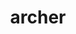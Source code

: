 ---
title: "archer"
layout: cache
category: package
meta: {"versions": ["2.0.0"], "compilers": ["gcc@7.5.0", "gcc@8.3.1", "gcc@8.4.1", "gcc@9.3.0"]}
spec_files: 
 - spec-0.json
 - spec-1.json
 - spec-2.json
 - spec-3.json
 - spec-4.json
 - spec-5.json
 - spec-6.json
 - spec-7.json
 - spec-8.json
 - spec-9.json
 - spec-10.json
 - spec-11.json
 - spec-12.json
 - spec-13.json
 - spec-14.json
 - spec-15.json
 - spec-16.json
spec_names:
 - 'archer@2.0.0%gcc@7.5.0~ipo build_type=RelWithDebInfo arch=linux-ubuntu18.04-ppc64le ^binutils@2.36.1%gcc@7.5.0~gas+gold+headers~interwork+ld+libiberty~lto~nls+plugins libs=shared,static arch=linux-ubuntu18.04-ppc64le ^bzip2@1.0.8%gcc@7.5.0~debug~pic+shared arch=linux-ubuntu18.04-ppc64le ^elfutils@0.185%gcc@7.5.0+bzip2~debuginfod~nls+xz arch=linux-ubuntu18.04-ppc64le ^hwloc@2.4.1%gcc@7.5.0~cairo~cuda~gl~libudev+libxml2~netloc~nvml+pci+shared arch=linux-ubuntu18.04-ppc64le ^libedit@3.1-20210216%gcc@7.5.0 arch=linux-ubuntu18.04-ppc64le ^libffi@3.3%gcc@7.5.0 patches=26f26c6 arch=linux-ubuntu18.04-ppc64le ^libiconv@1.16%gcc@7.5.0 arch=linux-ubuntu18.04-ppc64le ^libpciaccess@0.16%gcc@7.5.0 arch=linux-ubuntu18.04-ppc64le ^libxml2@2.9.10%gcc@7.5.0~python arch=linux-ubuntu18.04-ppc64le ^llvm@8.0.0%gcc@7.5.0~all_targets+clang~code_signing+compiler-rt~cuda~flang+gold+internal_unwind~ipo+libcxx+lld+lldb~llvm_dylib~mlir~omp_debug~omp_tsan+polly~python~shared_libs~split_dwarf build_type=Release cuda_arch=none patches=3fa900e arch=linux-ubuntu18.04-ppc64le ^llvm-openmp-ompt@tr6_forwards%gcc@7.5.0~ipo+libomptarget~standalone build_type=Release arch=linux-ubuntu18.04-ppc64le ^ncurses@6.2%gcc@7.5.0~symlinks+termlib abi=none arch=linux-ubuntu18.04-ppc64le ^pcre@8.44%gcc@7.5.0~jit+multibyte+utf arch=linux-ubuntu18.04-ppc64le ^swig@4.0.2%gcc@7.5.0 arch=linux-ubuntu18.04-ppc64le ^xz@5.2.5%gcc@7.5.0+pic libs=shared,static arch=linux-ubuntu18.04-ppc64le ^zlib@1.2.11%gcc@7.5.0+optimize+pic+shared arch=linux-ubuntu18.04-ppc64le'
 - 'archer@2.0.0%gcc@8.4.1~ipo build_type=RelWithDebInfo arch=linux-rhel8-x86_64 ^binutils@2.36.1%gcc@8.4.1~gas+gold+headers~interwork+ld+libiberty~lto~nls+plugins libs=shared,static arch=linux-rhel8-x86_64 ^bzip2@1.0.8%gcc@8.4.1~debug~pic+shared arch=linux-rhel8-x86_64 ^elfutils@0.185%gcc@8.4.1+bzip2~debuginfod~nls+xz arch=linux-rhel8-x86_64 ^hwloc@2.4.1%gcc@8.4.1~cairo~cuda~gl~libudev+libxml2~netloc~nvml+pci+shared arch=linux-rhel8-x86_64 ^libedit@3.1-20210216%gcc@8.4.1 arch=linux-rhel8-x86_64 ^libffi@3.3%gcc@8.4.1 patches=26f26c6 arch=linux-rhel8-x86_64 ^libiconv@1.16%gcc@8.4.1 arch=linux-rhel8-x86_64 ^libpciaccess@0.16%gcc@8.4.1 arch=linux-rhel8-x86_64 ^libxml2@2.9.10%gcc@8.4.1~python arch=linux-rhel8-x86_64 ^llvm@8.0.0%gcc@8.4.1~all_targets+clang~code_signing+compiler-rt~cuda~flang+gold+internal_unwind~ipo+libcxx+lld+lldb~llvm_dylib~mlir~omp_debug~omp_tsan+polly~python~shared_libs~split_dwarf build_type=Release cuda_arch=none patches=3fa900e arch=linux-rhel8-x86_64 ^llvm-openmp-ompt@tr6_forwards%gcc@8.4.1~ipo+libomptarget~standalone build_type=Release arch=linux-rhel8-x86_64 ^ncurses@6.2%gcc@8.4.1~symlinks+termlib abi=none arch=linux-rhel8-x86_64 ^pcre@8.44%gcc@8.4.1~jit+multibyte+utf arch=linux-rhel8-x86_64 ^swig@4.0.2%gcc@8.4.1 arch=linux-rhel8-x86_64 ^xz@5.2.5%gcc@8.4.1+pic libs=shared,static arch=linux-rhel8-x86_64 ^zlib@1.2.11%gcc@8.4.1+optimize+pic+shared arch=linux-rhel8-x86_64'
 - 'archer@2.0.0%gcc@7.5.0~ipo build_type=RelWithDebInfo arch=linux-ubuntu18.04-x86_64 ^binutils@2.33.1%gcc@7.5.0~gas+gold+headers~interwork+ld+libiberty~lto~nls+plugins libs=shared,static arch=linux-ubuntu18.04-x86_64 ^bzip2@1.0.8%gcc@7.5.0~debug~pic+shared arch=linux-ubuntu18.04-x86_64 ^elfutils@0.182%gcc@7.5.0+bzip2~debuginfod~nls+xz arch=linux-ubuntu18.04-x86_64 ^hwloc@2.4.1%gcc@7.5.0~cairo~cuda~gl~libudev+libxml2~netloc~nvml+pci+shared arch=linux-ubuntu18.04-x86_64 ^libedit@3.1-20210216%gcc@7.5.0 arch=linux-ubuntu18.04-x86_64 ^libffi@3.3%gcc@7.5.0 patches=26f26c6 arch=linux-ubuntu18.04-x86_64 ^libiconv@1.16%gcc@7.5.0 arch=linux-ubuntu18.04-x86_64 ^libpciaccess@0.16%gcc@7.5.0 arch=linux-ubuntu18.04-x86_64 ^libxml2@2.9.10%gcc@7.5.0~python arch=linux-ubuntu18.04-x86_64 ^llvm@8.0.0%gcc@7.5.0~all_targets+clang~code_signing+compiler-rt~cuda~flang+gold+internal_unwind~ipo+libcxx+lld+lldb~llvm_dylib~mlir~omp_debug~omp_tsan+polly~python~shared_libs~split_dwarf build_type=Release cuda_arch=none patches=3fa900e arch=linux-ubuntu18.04-x86_64 ^llvm-openmp-ompt@tr6_forwards%gcc@7.5.0~ipo+libomptarget~standalone build_type=Release arch=linux-ubuntu18.04-x86_64 ^ncurses@6.2%gcc@7.5.0~symlinks+termlib abi=none arch=linux-ubuntu18.04-x86_64 ^pcre@8.44%gcc@7.5.0~jit+multibyte+utf arch=linux-ubuntu18.04-x86_64 ^swig@4.0.2%gcc@7.5.0 arch=linux-ubuntu18.04-x86_64 ^xz@5.2.5%gcc@7.5.0+pic libs=shared,static arch=linux-ubuntu18.04-x86_64 ^zlib@1.2.11%gcc@7.5.0+optimize+pic+shared arch=linux-ubuntu18.04-x86_64'
 - 'archer@2.0.0%gcc@9.3.0~ipo build_type=RelWithDebInfo arch=cray-cnl7-haswell ^binutils@2.33.1%gcc@9.3.0~gas+gold+headers~interwork+ld+libiberty~lto~nls+plugins libs=shared,static arch=cray-cnl7-haswell ^bzip2@1.0.8%gcc@9.3.0~debug~pic+shared arch=cray-cnl7-haswell ^elfutils@0.182%gcc@9.3.0+bzip2~debuginfod~nls+xz arch=cray-cnl7-haswell ^hwloc@2.4.1%gcc@9.3.0~cairo~cuda~gl~libudev+libxml2~netloc~nvml+pci+shared arch=cray-cnl7-haswell ^libedit@3.1-20210216%gcc@9.3.0 arch=cray-cnl7-haswell ^libffi@3.3%gcc@9.3.0 patches=26f26c6 arch=cray-cnl7-haswell ^libiconv@1.16%gcc@9.3.0 arch=cray-cnl7-haswell ^libpciaccess@0.16%gcc@9.3.0 arch=cray-cnl7-haswell ^libxml2@2.9.10%gcc@9.3.0~python arch=cray-cnl7-haswell ^llvm@8.0.0%gcc@9.3.0~all_targets+clang~code_signing+compiler-rt~cuda~flang+gold+internal_unwind~ipo+libcxx+lld+lldb~llvm_dylib~mlir~omp_debug~omp_tsan+polly~python~shared_libs~split_dwarf build_type=Release cuda_arch=none patches=3fa900e arch=cray-cnl7-haswell ^llvm-openmp-ompt@tr6_forwards%gcc@9.3.0~ipo+libomptarget~standalone build_type=Release arch=cray-cnl7-haswell ^ncurses@6.2%gcc@9.3.0~symlinks+termlib abi=none arch=cray-cnl7-haswell ^pcre@8.44%gcc@9.3.0~jit+multibyte+utf arch=cray-cnl7-haswell ^swig@4.0.2%gcc@9.3.0 arch=cray-cnl7-haswell ^xz@5.2.5%gcc@9.3.0+pic libs=shared,static arch=cray-cnl7-haswell ^zlib@1.2.11%gcc@9.3.0+optimize+pic+shared arch=cray-cnl7-haswell'
 - 'archer@2.0.0%gcc@8.4.1~ipo build_type=RelWithDebInfo arch=linux-rhel8-ppc64le ^binutils@2.36.1%gcc@8.4.1~gas+gold+headers~interwork+ld+libiberty~lto~nls+plugins libs=shared,static arch=linux-rhel8-ppc64le ^bzip2@1.0.8%gcc@8.4.1~debug~pic+shared arch=linux-rhel8-ppc64le ^elfutils@0.185%gcc@8.4.1+bzip2~debuginfod~nls+xz arch=linux-rhel8-ppc64le ^hwloc@2.4.1%gcc@8.4.1~cairo~cuda~gl~libudev+libxml2~netloc~nvml+pci+shared arch=linux-rhel8-ppc64le ^libedit@3.1-20210216%gcc@8.4.1 arch=linux-rhel8-ppc64le ^libffi@3.3%gcc@8.4.1 patches=26f26c6 arch=linux-rhel8-ppc64le ^libiconv@1.16%gcc@8.4.1 arch=linux-rhel8-ppc64le ^libpciaccess@0.16%gcc@8.4.1 arch=linux-rhel8-ppc64le ^libxml2@2.9.10%gcc@8.4.1~python arch=linux-rhel8-ppc64le ^llvm@8.0.0%gcc@8.4.1~all_targets+clang~code_signing+compiler-rt~cuda~flang+gold+internal_unwind~ipo+libcxx+lld+lldb~llvm_dylib~mlir~omp_debug~omp_tsan+polly~python~shared_libs~split_dwarf build_type=Release cuda_arch=none patches=3fa900e arch=linux-rhel8-ppc64le ^llvm-openmp-ompt@tr6_forwards%gcc@8.4.1~ipo+libomptarget~standalone build_type=Release arch=linux-rhel8-ppc64le ^ncurses@6.2%gcc@8.4.1~symlinks+termlib abi=none arch=linux-rhel8-ppc64le ^pcre@8.44%gcc@8.4.1~jit+multibyte+utf arch=linux-rhel8-ppc64le ^swig@4.0.2%gcc@8.4.1 arch=linux-rhel8-ppc64le ^xz@5.2.5%gcc@8.4.1+pic libs=shared,static arch=linux-rhel8-ppc64le ^zlib@1.2.11%gcc@8.4.1+optimize+pic+shared arch=linux-rhel8-ppc64le'
 - 'archer@2.0.0%gcc@8.3.1~ipo build_type=RelWithDebInfo arch=linux-rhel8-ppc64le ^binutils@2.36.1%gcc@8.3.1~gas+gold+headers~interwork+ld+libiberty~lto~nls+plugins libs=shared,static arch=linux-rhel8-ppc64le ^bzip2@1.0.8%gcc@8.3.1~debug~pic+shared arch=linux-rhel8-ppc64le ^elfutils@0.185%gcc@8.3.1+bzip2~debuginfod~nls+xz arch=linux-rhel8-ppc64le ^hwloc@2.4.1%gcc@8.3.1~cairo~cuda~gl~libudev+libxml2~netloc~nvml+pci+shared arch=linux-rhel8-ppc64le ^libedit@3.1-20210216%gcc@8.3.1 arch=linux-rhel8-ppc64le ^libffi@3.3%gcc@8.3.1 patches=26f26c6 arch=linux-rhel8-ppc64le ^libiconv@1.16%gcc@8.3.1 arch=linux-rhel8-ppc64le ^libpciaccess@0.16%gcc@8.3.1 arch=linux-rhel8-ppc64le ^libxml2@2.9.10%gcc@8.3.1~python arch=linux-rhel8-ppc64le ^llvm@8.0.0%gcc@8.3.1~all_targets+clang~code_signing+compiler-rt~cuda~flang+gold+internal_unwind~ipo+libcxx+lld+lldb~llvm_dylib~mlir~omp_debug~omp_tsan+polly~python~shared_libs~split_dwarf build_type=Release cuda_arch=none patches=3fa900e arch=linux-rhel8-ppc64le ^llvm-openmp-ompt@tr6_forwards%gcc@8.3.1~ipo+libomptarget~standalone build_type=Release arch=linux-rhel8-ppc64le ^ncurses@6.2%gcc@8.3.1~symlinks+termlib abi=none arch=linux-rhel8-ppc64le ^pcre@8.44%gcc@8.3.1~jit+multibyte+utf arch=linux-rhel8-ppc64le ^swig@4.0.2%gcc@8.3.1 arch=linux-rhel8-ppc64le ^xz@5.2.5%gcc@8.3.1+pic libs=shared,static arch=linux-rhel8-ppc64le ^zlib@1.2.11%gcc@8.3.1+optimize+pic+shared arch=linux-rhel8-ppc64le'
 - 'archer@2.0.0%gcc@8.3.1~ipo build_type=RelWithDebInfo arch=linux-rhel8-ppc64le ^binutils@2.33.1%gcc@8.3.1~gas+gold+headers~interwork+ld+libiberty~lto~nls+plugins libs=shared,static arch=linux-rhel8-ppc64le ^bzip2@1.0.8%gcc@8.3.1~debug~pic+shared arch=linux-rhel8-ppc64le ^elfutils@0.182%gcc@8.3.1+bzip2~debuginfod~nls+xz arch=linux-rhel8-ppc64le ^hwloc@2.4.1%gcc@8.3.1~cairo~cuda~gl~libudev+libxml2~netloc~nvml+pci+shared arch=linux-rhel8-ppc64le ^libedit@3.1-20210216%gcc@8.3.1 arch=linux-rhel8-ppc64le ^libffi@3.3%gcc@8.3.1 patches=26f26c6 arch=linux-rhel8-ppc64le ^libiconv@1.16%gcc@8.3.1 arch=linux-rhel8-ppc64le ^libpciaccess@0.16%gcc@8.3.1 arch=linux-rhel8-ppc64le ^libxml2@2.9.10%gcc@8.3.1~python arch=linux-rhel8-ppc64le ^llvm@8.0.0%gcc@8.3.1~all_targets+clang~code_signing+compiler-rt~cuda~flang+gold+internal_unwind~ipo+libcxx+lld+lldb~llvm_dylib~mlir~omp_debug~omp_tsan+polly~python~shared_libs~split_dwarf build_type=Release cuda_arch=none patches=3fa900e arch=linux-rhel8-ppc64le ^llvm-openmp-ompt@tr6_forwards%gcc@8.3.1~ipo+libomptarget~standalone build_type=Release arch=linux-rhel8-ppc64le ^ncurses@6.2%gcc@8.3.1~symlinks+termlib abi=none arch=linux-rhel8-ppc64le ^pcre@8.44%gcc@8.3.1~jit+multibyte+utf arch=linux-rhel8-ppc64le ^swig@4.0.2%gcc@8.3.1 arch=linux-rhel8-ppc64le ^xz@5.2.5%gcc@8.3.1+pic libs=shared,static arch=linux-rhel8-ppc64le ^zlib@1.2.11%gcc@8.3.1+optimize+pic+shared arch=linux-rhel8-ppc64le'
 - 'archer@2.0.0%gcc@9.3.0~ipo build_type=RelWithDebInfo arch=linux-ubuntu20.04-ppc64le ^binutils@2.33.1%gcc@9.3.0~gas+gold+headers~interwork+ld+libiberty~lto~nls+plugins libs=shared,static arch=linux-ubuntu20.04-ppc64le ^bzip2@1.0.8%gcc@9.3.0~debug~pic+shared arch=linux-ubuntu20.04-ppc64le ^elfutils@0.182%gcc@9.3.0+bzip2~debuginfod~nls+xz arch=linux-ubuntu20.04-ppc64le ^hwloc@2.4.1%gcc@9.3.0~cairo~cuda~gl~libudev+libxml2~netloc~nvml+pci+shared arch=linux-ubuntu20.04-ppc64le ^libedit@3.1-20210216%gcc@9.3.0 arch=linux-ubuntu20.04-ppc64le ^libffi@3.3%gcc@9.3.0 patches=26f26c6 arch=linux-ubuntu20.04-ppc64le ^libiconv@1.16%gcc@9.3.0 arch=linux-ubuntu20.04-ppc64le ^libpciaccess@0.16%gcc@9.3.0 arch=linux-ubuntu20.04-ppc64le ^libxml2@2.9.10%gcc@9.3.0~python arch=linux-ubuntu20.04-ppc64le ^llvm@8.0.0%gcc@9.3.0~all_targets+clang~code_signing+compiler-rt~cuda~flang+gold+internal_unwind~ipo+libcxx+lld+lldb~llvm_dylib~mlir~omp_debug~omp_tsan+polly~python~shared_libs~split_dwarf build_type=Release cuda_arch=none patches=3fa900e arch=linux-ubuntu20.04-ppc64le ^llvm-openmp-ompt@tr6_forwards%gcc@9.3.0~ipo+libomptarget~standalone build_type=Release arch=linux-ubuntu20.04-ppc64le ^ncurses@6.2%gcc@9.3.0~symlinks+termlib abi=none arch=linux-ubuntu20.04-ppc64le ^pcre@8.44%gcc@9.3.0~jit+multibyte+utf arch=linux-ubuntu20.04-ppc64le ^swig@4.0.2%gcc@9.3.0 arch=linux-ubuntu20.04-ppc64le ^xz@5.2.5%gcc@9.3.0+pic libs=shared,static arch=linux-ubuntu20.04-ppc64le ^zlib@1.2.11%gcc@9.3.0+optimize+pic+shared arch=linux-ubuntu20.04-ppc64le'
 - 'archer@2.0.0%gcc@9.3.0~ipo build_type=RelWithDebInfo arch=linux-ubuntu20.04-ppc64le ^binutils@2.36.1%gcc@9.3.0~gas+gold+headers~interwork+ld+libiberty~lto~nls+plugins libs=shared,static arch=linux-ubuntu20.04-ppc64le ^bzip2@1.0.8%gcc@9.3.0~debug~pic+shared arch=linux-ubuntu20.04-ppc64le ^elfutils@0.185%gcc@9.3.0+bzip2~debuginfod~nls+xz arch=linux-ubuntu20.04-ppc64le ^hwloc@2.4.1%gcc@9.3.0~cairo~cuda~gl~libudev+libxml2~netloc~nvml+pci+shared arch=linux-ubuntu20.04-ppc64le ^libedit@3.1-20210216%gcc@9.3.0 arch=linux-ubuntu20.04-ppc64le ^libffi@3.3%gcc@9.3.0 patches=26f26c6 arch=linux-ubuntu20.04-ppc64le ^libiconv@1.16%gcc@9.3.0 arch=linux-ubuntu20.04-ppc64le ^libpciaccess@0.16%gcc@9.3.0 arch=linux-ubuntu20.04-ppc64le ^libxml2@2.9.10%gcc@9.3.0~python arch=linux-ubuntu20.04-ppc64le ^llvm@8.0.0%gcc@9.3.0~all_targets+clang~code_signing+compiler-rt~cuda~flang+gold+internal_unwind~ipo+libcxx+lld+lldb~llvm_dylib~mlir~omp_debug~omp_tsan+polly~python~shared_libs~split_dwarf build_type=Release cuda_arch=none patches=3fa900e arch=linux-ubuntu20.04-ppc64le ^llvm-openmp-ompt@tr6_forwards%gcc@9.3.0~ipo+libomptarget~standalone build_type=Release arch=linux-ubuntu20.04-ppc64le ^ncurses@6.2%gcc@9.3.0~symlinks+termlib abi=none arch=linux-ubuntu20.04-ppc64le ^pcre@8.44%gcc@9.3.0~jit+multibyte+utf arch=linux-ubuntu20.04-ppc64le ^swig@4.0.2%gcc@9.3.0 arch=linux-ubuntu20.04-ppc64le ^xz@5.2.5%gcc@9.3.0+pic libs=shared,static arch=linux-ubuntu20.04-ppc64le ^zlib@1.2.11%gcc@9.3.0+optimize+pic+shared arch=linux-ubuntu20.04-ppc64le'
 - 'archer@2.0.0%gcc@9.3.0~ipo build_type=RelWithDebInfo arch=linux-rhel7-x86_64 ^binutils@2.33.1%gcc@9.3.0~gas+gold+headers~interwork+ld+libiberty~lto~nls+plugins libs=shared,static arch=linux-rhel7-x86_64 ^bzip2@1.0.8%gcc@9.3.0~debug~pic+shared arch=linux-rhel7-x86_64 ^elfutils@0.182%gcc@9.3.0+bzip2~debuginfod~nls+xz arch=linux-rhel7-x86_64 ^hwloc@2.4.1%gcc@9.3.0~cairo~cuda~gl~libudev+libxml2~netloc~nvml+pci+shared arch=linux-rhel7-x86_64 ^libedit@3.1-20210216%gcc@9.3.0 arch=linux-rhel7-x86_64 ^libffi@3.3%gcc@9.3.0 patches=26f26c6 arch=linux-rhel7-x86_64 ^libiconv@1.16%gcc@9.3.0 arch=linux-rhel7-x86_64 ^libpciaccess@0.16%gcc@9.3.0 arch=linux-rhel7-x86_64 ^libxml2@2.9.10%gcc@9.3.0~python arch=linux-rhel7-x86_64 ^llvm@8.0.0%gcc@9.3.0~all_targets+clang~code_signing+compiler-rt~cuda~flang+gold+internal_unwind~ipo+libcxx+lld+lldb~llvm_dylib~mlir~omp_debug~omp_tsan+polly~python~shared_libs~split_dwarf build_type=Release cuda_arch=none patches=3fa900e arch=linux-rhel7-x86_64 ^llvm-openmp-ompt@tr6_forwards%gcc@9.3.0~ipo+libomptarget~standalone build_type=Release arch=linux-rhel7-x86_64 ^ncurses@6.2%gcc@9.3.0~symlinks+termlib abi=none arch=linux-rhel7-x86_64 ^pcre@8.44%gcc@9.3.0~jit+multibyte+utf arch=linux-rhel7-x86_64 ^swig@4.0.2%gcc@9.3.0 arch=linux-rhel7-x86_64 ^xz@5.2.5%gcc@9.3.0+pic libs=shared,static arch=linux-rhel7-x86_64 ^zlib@1.2.11%gcc@9.3.0+optimize+pic+shared arch=linux-rhel7-x86_64'
 - 'archer@2.0.0%gcc@9.3.0~ipo build_type=RelWithDebInfo arch=linux-rhel7-ppc64le ^binutils@2.36.1%gcc@9.3.0~gas+gold+headers~interwork+ld+libiberty~lto~nls+plugins libs=shared,static arch=linux-rhel7-ppc64le ^bzip2@1.0.8%gcc@9.3.0~debug~pic+shared arch=linux-rhel7-ppc64le ^elfutils@0.185%gcc@9.3.0+bzip2~debuginfod~nls+xz arch=linux-rhel7-ppc64le ^hwloc@2.4.1%gcc@9.3.0~cairo~cuda~gl~libudev+libxml2~netloc~nvml+pci+shared arch=linux-rhel7-ppc64le ^libedit@3.1-20210216%gcc@9.3.0 arch=linux-rhel7-ppc64le ^libffi@3.3%gcc@9.3.0 patches=26f26c6 arch=linux-rhel7-ppc64le ^libiconv@1.16%gcc@9.3.0 arch=linux-rhel7-ppc64le ^libpciaccess@0.16%gcc@9.3.0 arch=linux-rhel7-ppc64le ^libxml2@2.9.10%gcc@9.3.0~python arch=linux-rhel7-ppc64le ^llvm@8.0.0%gcc@9.3.0~all_targets+clang~code_signing+compiler-rt~cuda~flang+gold+internal_unwind~ipo+libcxx+lld+lldb~llvm_dylib~mlir~omp_debug~omp_tsan+polly~python~shared_libs~split_dwarf build_type=Release cuda_arch=none patches=3fa900e arch=linux-rhel7-ppc64le ^llvm-openmp-ompt@tr6_forwards%gcc@9.3.0~ipo+libomptarget~standalone build_type=Release arch=linux-rhel7-ppc64le ^ncurses@6.2%gcc@9.3.0~symlinks+termlib abi=none arch=linux-rhel7-ppc64le ^pcre@8.44%gcc@9.3.0~jit+multibyte+utf arch=linux-rhel7-ppc64le ^swig@4.0.2%gcc@9.3.0 arch=linux-rhel7-ppc64le ^xz@5.2.5%gcc@9.3.0+pic libs=shared,static arch=linux-rhel7-ppc64le ^zlib@1.2.11%gcc@9.3.0+optimize+pic+shared arch=linux-rhel7-ppc64le'
 - 'archer@2.0.0%gcc@8.3.1~ipo build_type=RelWithDebInfo arch=linux-rhel8-x86_64 ^binutils@2.36.1%gcc@8.3.1~gas+gold+headers~interwork+ld+libiberty~lto~nls+plugins libs=shared,static arch=linux-rhel8-x86_64 ^bzip2@1.0.8%gcc@8.3.1~debug~pic+shared arch=linux-rhel8-x86_64 ^elfutils@0.185%gcc@8.3.1+bzip2~debuginfod~nls+xz arch=linux-rhel8-x86_64 ^hwloc@2.4.1%gcc@8.3.1~cairo~cuda~gl~libudev+libxml2~netloc~nvml+pci+shared arch=linux-rhel8-x86_64 ^libedit@3.1-20210216%gcc@8.3.1 arch=linux-rhel8-x86_64 ^libffi@3.3%gcc@8.3.1 patches=26f26c6 arch=linux-rhel8-x86_64 ^libiconv@1.16%gcc@8.3.1 arch=linux-rhel8-x86_64 ^libpciaccess@0.16%gcc@8.3.1 arch=linux-rhel8-x86_64 ^libxml2@2.9.10%gcc@8.3.1~python arch=linux-rhel8-x86_64 ^llvm@8.0.0%gcc@8.3.1~all_targets+clang~code_signing+compiler-rt~cuda~flang+gold+internal_unwind~ipo+libcxx+lld+lldb~llvm_dylib~mlir~omp_debug~omp_tsan+polly~python~shared_libs~split_dwarf build_type=Release cuda_arch=none patches=3fa900e arch=linux-rhel8-x86_64 ^llvm-openmp-ompt@tr6_forwards%gcc@8.3.1~ipo+libomptarget~standalone build_type=Release arch=linux-rhel8-x86_64 ^ncurses@6.2%gcc@8.3.1~symlinks+termlib abi=none arch=linux-rhel8-x86_64 ^pcre@8.44%gcc@8.3.1~jit+multibyte+utf arch=linux-rhel8-x86_64 ^swig@4.0.2%gcc@8.3.1 arch=linux-rhel8-x86_64 ^xz@5.2.5%gcc@8.3.1+pic libs=shared,static arch=linux-rhel8-x86_64 ^zlib@1.2.11%gcc@8.3.1+optimize+pic+shared arch=linux-rhel8-x86_64'
 - 'archer@2.0.0%gcc@8.3.1~ipo build_type=RelWithDebInfo arch=linux-rhel8-x86_64 ^binutils@2.33.1%gcc@8.3.1~gas+gold+headers~interwork+ld+libiberty~lto~nls+plugins libs=shared,static arch=linux-rhel8-x86_64 ^bzip2@1.0.8%gcc@8.3.1~debug~pic+shared arch=linux-rhel8-x86_64 ^elfutils@0.182%gcc@8.3.1+bzip2~debuginfod~nls+xz arch=linux-rhel8-x86_64 ^hwloc@2.4.1%gcc@8.3.1~cairo~cuda~gl~libudev+libxml2~netloc~nvml+pci+shared arch=linux-rhel8-x86_64 ^libedit@3.1-20210216%gcc@8.3.1 arch=linux-rhel8-x86_64 ^libffi@3.3%gcc@8.3.1 patches=26f26c6 arch=linux-rhel8-x86_64 ^libiconv@1.16%gcc@8.3.1 arch=linux-rhel8-x86_64 ^libpciaccess@0.16%gcc@8.3.1 arch=linux-rhel8-x86_64 ^libxml2@2.9.10%gcc@8.3.1~python arch=linux-rhel8-x86_64 ^llvm@8.0.0%gcc@8.3.1~all_targets+clang~code_signing+compiler-rt~cuda~flang+gold+internal_unwind~ipo+libcxx+lld+lldb~llvm_dylib~mlir~omp_debug~omp_tsan+polly~python~shared_libs~split_dwarf build_type=Release cuda_arch=none patches=3fa900e arch=linux-rhel8-x86_64 ^llvm-openmp-ompt@tr6_forwards%gcc@8.3.1~ipo+libomptarget~standalone build_type=Release arch=linux-rhel8-x86_64 ^ncurses@6.2%gcc@8.3.1~symlinks+termlib abi=none arch=linux-rhel8-x86_64 ^pcre@8.44%gcc@8.3.1~jit+multibyte+utf arch=linux-rhel8-x86_64 ^swig@4.0.2%gcc@8.3.1 arch=linux-rhel8-x86_64 ^xz@5.2.5%gcc@8.3.1+pic libs=shared,static arch=linux-rhel8-x86_64 ^zlib@1.2.11%gcc@8.3.1+optimize+pic+shared arch=linux-rhel8-x86_64'
 - 'archer@2.0.0%gcc@7.5.0~ipo build_type=RelWithDebInfo arch=linux-ubuntu18.04-ppc64le ^binutils@2.33.1%gcc@7.5.0~gas+gold+headers~interwork+ld+libiberty~lto~nls+plugins libs=shared,static arch=linux-ubuntu18.04-ppc64le ^bzip2@1.0.8%gcc@7.5.0~debug~pic+shared arch=linux-ubuntu18.04-ppc64le ^elfutils@0.182%gcc@7.5.0+bzip2~debuginfod~nls+xz arch=linux-ubuntu18.04-ppc64le ^hwloc@2.4.1%gcc@7.5.0~cairo~cuda~gl~libudev+libxml2~netloc~nvml+pci+shared arch=linux-ubuntu18.04-ppc64le ^libedit@3.1-20210216%gcc@7.5.0 arch=linux-ubuntu18.04-ppc64le ^libffi@3.3%gcc@7.5.0 patches=26f26c6 arch=linux-ubuntu18.04-ppc64le ^libiconv@1.16%gcc@7.5.0 arch=linux-ubuntu18.04-ppc64le ^libpciaccess@0.16%gcc@7.5.0 arch=linux-ubuntu18.04-ppc64le ^libxml2@2.9.10%gcc@7.5.0~python arch=linux-ubuntu18.04-ppc64le ^llvm@8.0.0%gcc@7.5.0~all_targets+clang~code_signing+compiler-rt~cuda~flang+gold+internal_unwind~ipo+libcxx+lld+lldb~llvm_dylib~mlir~omp_debug~omp_tsan+polly~python~shared_libs~split_dwarf build_type=Release cuda_arch=none patches=3fa900e arch=linux-ubuntu18.04-ppc64le ^llvm-openmp-ompt@tr6_forwards%gcc@7.5.0~ipo+libomptarget~standalone build_type=Release arch=linux-ubuntu18.04-ppc64le ^ncurses@6.2%gcc@7.5.0~symlinks+termlib abi=none arch=linux-ubuntu18.04-ppc64le ^pcre@8.44%gcc@7.5.0~jit+multibyte+utf arch=linux-ubuntu18.04-ppc64le ^swig@4.0.2%gcc@7.5.0 arch=linux-ubuntu18.04-ppc64le ^xz@5.2.5%gcc@7.5.0+pic libs=shared,static arch=linux-ubuntu18.04-ppc64le ^zlib@1.2.11%gcc@7.5.0+optimize+pic+shared arch=linux-ubuntu18.04-ppc64le'
 - 'archer@2.0.0%gcc@7.5.0~ipo build_type=RelWithDebInfo arch=linux-ubuntu18.04-x86_64 ^binutils@2.36.1%gcc@7.5.0~gas+gold+headers~interwork+ld+libiberty~lto~nls+plugins libs=shared,static arch=linux-ubuntu18.04-x86_64 ^bzip2@1.0.8%gcc@7.5.0~debug~pic+shared arch=linux-ubuntu18.04-x86_64 ^elfutils@0.185%gcc@7.5.0+bzip2~debuginfod~nls+xz arch=linux-ubuntu18.04-x86_64 ^hwloc@2.4.1%gcc@7.5.0~cairo~cuda~gl~libudev+libxml2~netloc~nvml+pci+shared arch=linux-ubuntu18.04-x86_64 ^libedit@3.1-20210216%gcc@7.5.0 arch=linux-ubuntu18.04-x86_64 ^libffi@3.3%gcc@7.5.0 patches=26f26c6 arch=linux-ubuntu18.04-x86_64 ^libiconv@1.16%gcc@7.5.0 arch=linux-ubuntu18.04-x86_64 ^libpciaccess@0.16%gcc@7.5.0 arch=linux-ubuntu18.04-x86_64 ^libxml2@2.9.10%gcc@7.5.0~python arch=linux-ubuntu18.04-x86_64 ^llvm@8.0.0%gcc@7.5.0~all_targets+clang~code_signing+compiler-rt~cuda~flang+gold+internal_unwind~ipo+libcxx+lld+lldb~llvm_dylib~mlir~omp_debug~omp_tsan+polly~python~shared_libs~split_dwarf build_type=Release cuda_arch=none patches=3fa900e arch=linux-ubuntu18.04-x86_64 ^llvm-openmp-ompt@tr6_forwards%gcc@7.5.0~ipo+libomptarget~standalone build_type=Release arch=linux-ubuntu18.04-x86_64 ^ncurses@6.2%gcc@7.5.0~symlinks+termlib abi=none arch=linux-ubuntu18.04-x86_64 ^pcre@8.44%gcc@7.5.0~jit+multibyte+utf arch=linux-ubuntu18.04-x86_64 ^swig@4.0.2%gcc@7.5.0 arch=linux-ubuntu18.04-x86_64 ^xz@5.2.5%gcc@7.5.0+pic libs=shared,static arch=linux-ubuntu18.04-x86_64 ^zlib@1.2.11%gcc@7.5.0+optimize+pic+shared arch=linux-ubuntu18.04-x86_64'
 - 'archer@2.0.0%gcc@9.3.0~ipo build_type=RelWithDebInfo arch=linux-rhel7-x86_64 ^binutils@2.36.1%gcc@9.3.0~gas+gold+headers~interwork+ld+libiberty~lto~nls+plugins libs=shared,static arch=linux-rhel7-x86_64 ^bzip2@1.0.8%gcc@9.3.0~debug~pic+shared arch=linux-rhel7-x86_64 ^elfutils@0.185%gcc@9.3.0+bzip2~debuginfod~nls+xz arch=linux-rhel7-x86_64 ^hwloc@2.4.1%gcc@9.3.0~cairo~cuda~gl~libudev+libxml2~netloc~nvml+pci+shared arch=linux-rhel7-x86_64 ^libedit@3.1-20210216%gcc@9.3.0 arch=linux-rhel7-x86_64 ^libffi@3.3%gcc@9.3.0 patches=26f26c6 arch=linux-rhel7-x86_64 ^libiconv@1.16%gcc@9.3.0 arch=linux-rhel7-x86_64 ^libpciaccess@0.16%gcc@9.3.0 arch=linux-rhel7-x86_64 ^libxml2@2.9.10%gcc@9.3.0~python arch=linux-rhel7-x86_64 ^llvm@8.0.0%gcc@9.3.0~all_targets+clang~code_signing+compiler-rt~cuda~flang+gold+internal_unwind~ipo+libcxx+lld+lldb~llvm_dylib~mlir~omp_debug~omp_tsan+polly~python~shared_libs~split_dwarf build_type=Release cuda_arch=none patches=3fa900e arch=linux-rhel7-x86_64 ^llvm-openmp-ompt@tr6_forwards%gcc@9.3.0~ipo+libomptarget~standalone build_type=Release arch=linux-rhel7-x86_64 ^ncurses@6.2%gcc@9.3.0~symlinks+termlib abi=none arch=linux-rhel7-x86_64 ^pcre@8.44%gcc@9.3.0~jit+multibyte+utf arch=linux-rhel7-x86_64 ^swig@4.0.2%gcc@9.3.0 arch=linux-rhel7-x86_64 ^xz@5.2.5%gcc@9.3.0+pic libs=shared,static arch=linux-rhel7-x86_64 ^zlib@1.2.11%gcc@9.3.0+optimize+pic+shared arch=linux-rhel7-x86_64'
 - 'archer@2.0.0%gcc@9.3.0~ipo build_type=RelWithDebInfo arch=linux-rhel7-ppc64le ^binutils@2.33.1%gcc@9.3.0~gas+gold+headers~interwork+ld+libiberty~lto~nls+plugins libs=shared,static arch=linux-rhel7-ppc64le ^bzip2@1.0.8%gcc@9.3.0~debug~pic+shared arch=linux-rhel7-ppc64le ^elfutils@0.182%gcc@9.3.0+bzip2~debuginfod~nls+xz arch=linux-rhel7-ppc64le ^hwloc@2.4.1%gcc@9.3.0~cairo~cuda~gl~libudev+libxml2~netloc~nvml+pci+shared arch=linux-rhel7-ppc64le ^libedit@3.1-20210216%gcc@9.3.0 arch=linux-rhel7-ppc64le ^libffi@3.3%gcc@9.3.0 patches=26f26c6 arch=linux-rhel7-ppc64le ^libiconv@1.16%gcc@9.3.0 arch=linux-rhel7-ppc64le ^libpciaccess@0.16%gcc@9.3.0 arch=linux-rhel7-ppc64le ^libxml2@2.9.10%gcc@9.3.0~python arch=linux-rhel7-ppc64le ^llvm@8.0.0%gcc@9.3.0~all_targets+clang~code_signing+compiler-rt~cuda~flang+gold+internal_unwind~ipo+libcxx+lld+lldb~llvm_dylib~mlir~omp_debug~omp_tsan+polly~python~shared_libs~split_dwarf build_type=Release cuda_arch=none patches=3fa900e arch=linux-rhel7-ppc64le ^llvm-openmp-ompt@tr6_forwards%gcc@9.3.0~ipo+libomptarget~standalone build_type=Release arch=linux-rhel7-ppc64le ^ncurses@6.2%gcc@9.3.0~symlinks+termlib abi=none arch=linux-rhel7-ppc64le ^pcre@8.44%gcc@9.3.0~jit+multibyte+utf arch=linux-rhel7-ppc64le ^swig@4.0.2%gcc@9.3.0 arch=linux-rhel7-ppc64le ^xz@5.2.5%gcc@9.3.0+pic libs=shared,static arch=linux-rhel7-ppc64le ^zlib@1.2.11%gcc@9.3.0+optimize+pic+shared arch=linux-rhel7-ppc64le'
---